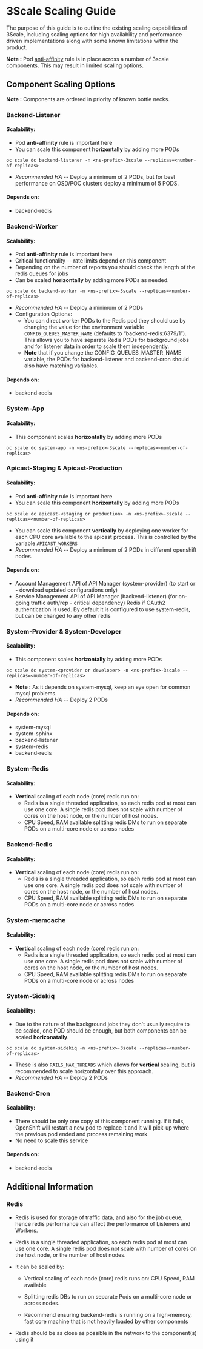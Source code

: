 # 3Scale Scaling Guide
The purpose of this guide is to outline the existing scaling capabilities of 3Scale, including scaling options for high availability and performance driven implementations along with some known limitations within the product.

**Note :** Pod [anti-affinity](https://kubernetes.io/docs/concepts/configuration/assign-pod-node/#affinity-and-anti-affinity) rule is in place across a number of 3scale components. This may result in limited scaling options.

## Component Scaling Options
**Note :** Components are ordered in priority of known bottle necks.


### Backend-Listener
#### Scalability:
- Pod **anti-affinity** rule is important here
- You can scale this component **horizontally** by adding more PODs
```
oc scale dc backend-listener -n <ns-prefix>-3scale --replicas=<number-of-replicas>
```
- *Recommended HA --* Deploy a minimum of 2 PODs, but for best performance on OSD/POC clusters deploy a minimum of 5 PODS.

#### Depends on:
- backend-redis

### Backend-Worker
#### Scalability:
- Pod **anti-affinity** rule is important here
- Critical functionality -- rate limits depend on this component
- Depending on the number of reports you should check the length of the redis queues for jobs
- Can be scaled **horizontally** by adding more PODs as needed.
```
oc scale dc backend-worker -n <ns-prefix>-3scale --replicas=<number-of-replicas>
```
- *Recommended HA --* Deploy a minimum of 2 PODs
- Configuration Options:
    - You can direct worker PODs to the Redis pod they should use by changing the value for the environment variable `CONFIG_QUEUES_MASTER_NAME` (defaults to “backend-redis:6379/1”). This allows you to have separate Redis PODs for background jobs and for listener data in order to scale them independently.
    - **Note** that if you change the CONFIG_QUEUES_MASTER_NAME variable, the PODs for backend-listener and backend-cron should also have matching variables.

#### Depends on:
- backend-redis

### System-App
#### Scalability:
- This component scales **horizontally** by adding more PODs
```
oc scale dc system-app -n <ns-prefix>-3scale --replicas=<number-of-replicas>
```

### Apicast-Staging & Apicast-Production
#### Scalability:
- Pod **anti-affinity** rule is important here
- You can scale this component **horizontally** by adding more PODs
```
oc scale dc apicast-<staging or production> -n <ns-prefix>-3scale --replicas=<number-of-replicas>
```
- You can scale this component **vertically** by deploying one worker for each CPU core available to the apicast process. This is controlled by the variable `APICAST_WORKERS`
- *Recommended HA --* Deploy a minimum of 2 PODs in different openshift nodes.

#### Depends on:
- Account Management API of API Manager (system-provider) (to start or - download updated configurations only) 
- Service Management API of API Manager (backend-listener) (for on-going traffic auth/rep - critical dependency)
Redis if OAuth2 authentication is used. By default it is configured to use system-redis, but can be changed to any other redis


### System-Provider & System-Developer
#### Scalability:
- This component scales **horizontally** by adding more PODs
```
oc scale dc system-<provider or developer> -n <ns-prefix>-3scale --replicas=<number-of-replicas>
```
- **Note :** As it depends on system-mysql, keep an eye open for common mysql problems.
- *Recommended HA --* Deploy 2 PODs

#### Depends on:
- system-mysql
- system-sphinx
- backend-listener
- system-redis
- backend-redis

### System-Redis
#### Scalability:
- **Vertical** scaling of each node (core) redis run on: 
    - Redis is a single threaded application, so each redis pod at most can use one core. A single redis pod does not scale with number of cores on the host node, or the number of host nodes.
    - CPU Speed, RAM available splitting redis DMs to run on separate PODs on a multi-core node or across nodes

### Backend-Redis
#### Scalability:
- **Vertical** scaling of each node (core) redis run on: 
    - Redis is a single threaded application, so each redis pod at most can use one core. A single redis pod does not scale with number of cores on the host node, or the number of host nodes.
    - CPU Speed, RAM available splitting redis DMs to run on separate PODs on a multi-core node or across nodes

### System-memcache
#### Scalability:
- **Vertical** scaling of each node (core) redis run on: 
    - Redis is a single threaded application, so each redis pod at most can use one core. A single redis pod does not scale with number of cores on the host node, or the number of host nodes.
    - CPU Speed, RAM available splitting redis DMs to run on separate PODs on a multi-core node or across nodes

### System-Sidekiq 
#### Scalability:
- Due to the nature of the background jobs they don't usually require to be scaled, one POD should be enough, but both components can be scaled **horizonatally**.
```
oc scale dc system-sidekiq -n <ns-prefix>-3scale --replicas=<number-of-replicas>   
 ```
- These is also `RAILS_MAX_THREADS` which allows for **vertical** scaling, but is recommended to scale horizontally over this approach.
- *Recommended HA --* Deploy 2 PODs

### Backend-Cron
#### Scalability:
- There should be only one copy of this component running. If it fails, OpenShift will restart a new pod to replace it and it will pick-up where the previous pod ended and process remaining work.
- No need to scale this service

#### Depends on:
- backend-redis


## Additional Information

### Redis
- Redis is used for storage of traffic data, and also for the job queue, hence redis performance can affect the performance of Listeners and Workers.

- Redis is a single threaded application, so each redis pod at most can use one core.
A single redis pod does not scale with number of cores on the host node, or the number of host nodes.

- It can be scaled by:
    - Vertical scaling of each node (core) redis runs on: CPU Speed, RAM available
    - Splitting redis DBs to run on separate Pods on a multi-core node or across nodes.

    - Recommend ensuring backend-redis is running on a high-memory, fast core machine that is not heavily loaded by other components

- Redis should be as close as possible in the network to the component(s) using it
